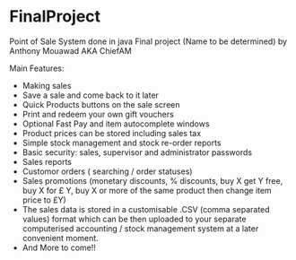 # FinalProject
Point of Sale System done in java 
Final project (Name to be determined) by Anthony Mouawad AKA ChiefAM

Main Features:
- Making sales
- Save a sale and come back to it later
- Quick Products buttons on the sale screen
- Print and redeem your own gift vouchers
- Optional Fast Pay and item autocomplete windows
- Product prices can be stored including sales tax 
- Simple stock management and stock re-order reports
- Basic security: sales, supervisor and administrator passwords
- Sales reports
- Customor orders ( searching / order statuses)
- Sales promotions (monetary discounts, % discounts, buy X get Y free, buy X for £ Y, buy X or more of the same product then change item price to £Y)
- The sales data is stored in a customisable .CSV (comma separated values) format which can be then uploaded to your separate computerised accounting / stock management system at a later convenient moment.
- And More to come!!
